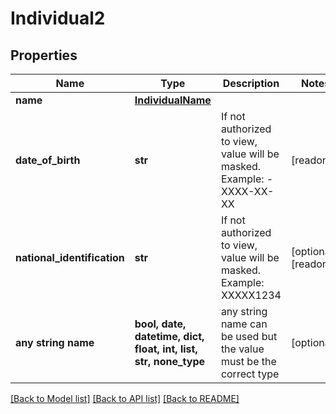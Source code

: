 # Individual2


## Properties
Name | Type | Description | Notes
------------ | ------------- | ------------- | -------------
**name** | [**IndividualName**](IndividualName.md) |  | 
**date_of_birth** | **str** | If not authorized to view, value will be masked. Example: - XXXX-XX-XX | [readonly] 
**national_identification** | **str** | If not authorized to view, value will be masked. Example: XXXXX1234 | [optional] [readonly] 
**any string name** | **bool, date, datetime, dict, float, int, list, str, none_type** | any string name can be used but the value must be the correct type | [optional]

[[Back to Model list]](../README.md#documentation-for-models) [[Back to API list]](../README.md#documentation-for-api-endpoints) [[Back to README]](../README.md)


